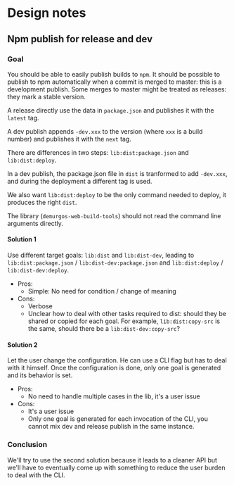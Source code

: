 # Design notes

## Npm publish for release and dev

### Goal

You should be able to easily publish builds to `npm`. It should be possible to publish to npm automatically
when a commit is merged to master: this is a development publish. Some merges to master might be treated as
releases: they mark a stable version.

A release directly use the data in `package.json` and publishes it with the `latest` tag.

A dev publish appends `-dev.xxx` to the version (where `xxx` is a build number) and publishes it with the
`next` tag.

There are differences in two steps: `lib:dist:package.json` and `lib:dist:deploy`.

In a dev publish, the package.json file in `dist` is tranformed to add `-dev.xxx`, and during the deployment
a different tag is used.

We also want `lib:dist:deploy` to be the only command needed to deploy, it produces the right `dist`.

The library (`demurgos-web-build-tools`) should not read the command line arguments directly.

#### Solution 1

Use different target goals: `lib:dist` and `lib:dist-dev`, leading to `lib:dist:package.json` /
`lib:dist-dev:package.json` and `lib:dist:deploy` / `lib:dist-dev:deploy`.

- Pros:
  - Simple: No need for condition / change of meaning
- Cons:
  - Verbose
  - Unclear how to deal with other tasks required to dist: should they be shared or copied for each goal.
    For example, `lib:dist:copy-src` is the same, should there be a `lib:dist-dev:copy-src`?

#### Solution 2

Let the user change the configuration. He can use a CLI flag but has to deal with it himself.
Once the configuration is done, only one goal is generated and its behavior is set.

- Pros:
  - No need to handle multiple cases in the lib, it's a user issue
- Cons:
  - It's a user issue
  - Only one goal is generated for each invocation of the CLI, you cannot mix dev and release publish in the same
  instance.

### Conclusion

We'll try to use the second solution because it leads to a cleaner API but we'll have to eventually come up with
something to reduce the user burden to deal with the CLI.
